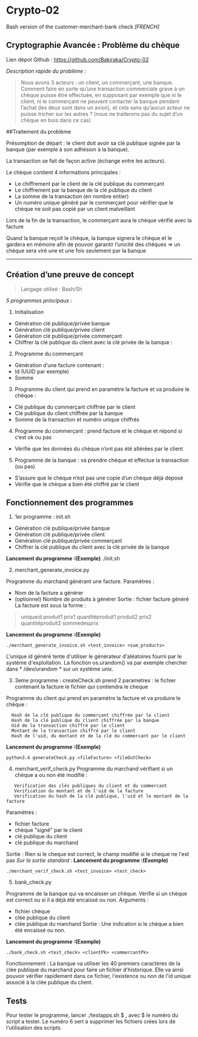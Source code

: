 # Crypto-02
Bash version of the customer-merchant-bank check
*[FRENCH]*

 **Cryptographie Avancée : Problème du chèque**
---

Lien dépot Github : https://github.com/Bakiraka/Crypto-02

*Description rapide du problème :*
>Nous avons 3 acteurs : un client, un commerçant, une banque.
Comment faire en sorte qu’une transaction commerciale grave à un chèque puisse être effectuée, en supposant par exemple que ni le client, ni le commerçant ne peuvent contacter la banque pendant l’achat (les deux sont dans un avion), et cela sans qu’aucun acteur ne puisse tricher sur les autres ?
(nous ne traiterons pas du sujet d’un chèque en bois dans ce cas)


##Traitement du problème

Présomption de départ : le client doit avoir sa clé publique signée par la banque (par exemple à son adhésion à la banque).

La transaction se fait de façon active (échange entre les acteurs).

Le chèque contient 4 informations principales :
 - Le chiffrement par le client de la clé publique du commerçant
 - Le chiffrement par la banque de la clé publique du client  
 - La somme de la transaction (en nombre entier)
 - Un numéro unique généré par le commerçant pour vérifier que le chèque ne soit pas copié par un client malveillant

Lors de la fin de la transaction, le commerçant aura le chèque vérifié avec la facture

Quand la banque reçoit le chèque, la banque signera le chèque et le gardera en mémoire afin de pouvoir garantir l’unicité des chèques => un chèque sera viré une et une fois seulement par la banque

----

## Création d’une preuve de concept

>Langage utilisé : Bash/Sh

*5 programmes principaux :*

1. Initialisation
  - Génération clé publique/privée banque
  - Génération clé publique/privée client
  - Génération clé publique/privée commerçant
  - Chiffrer la clé publique du client avec la clé privée de la banque :
2. Programme du commerçant
  - Génération d’une facture contenant :
  - Id (UUID par exemple)
  - Somme
3. Programme du client qui prend en paramètre la facture et va produire le chèque :
  - Clé publique du commerçant chiffrée par le client
  - Clé publique du client chiffrée par la banque
  - Somme de la transaction et numéro unique chiffrés
4. Programme du commerçant : prend facture et le chèque et répond si c’est ok ou pas
  - Vérifie que les données du chèque n’ont pas été altérées par le client
5. Programme de la banque : va prendre chèque et effectue la transaction (ou pas)
  - S’assure que le chèque n’est pas une copie d’un chèque déjà déposé
  - Vérifie que le chèque a bien été chiffré par le client

## Fonctionnement des programmes

1. 1er programme : init.sh

- Génération clé publique/privée banque
- Génération clé publique/privée client
- Génération clé publique/privée commerçant
- Chiffrer la clé publique du client avec la clé privée de la banque

 **Lancement du programme :(Exemple)** ./init.sh


2. merchant_generate_invoice.py

  Programme du marchand générant une facture.
  Paramètres :
  - Nom de la facture a générer
  - (optionnel) Nombre de produits à générer
  Sortie : fichier facture généré
  La facture est sous la forme :
  > uniqueid
  > produit1 prix1 quantitéproduit1
  > produit2 prix2 quantitéproduit2
  > sommedesprix

 **Lancement du programme :(Exemple)**
  ```
  ./merchant_generate_invoice.sh <test_invoice> <sum_products>
  ```
  L'unique id généré tente d'utiliser le générateur d'aléatoires fourni par le système d'exploitation.
  La fonction os.urandom() va par exemple chercher dans * /dev/urandom * sur un système unix.

3. 3eme programme : createCheck.sh
           prend 2 parametres : le fichier contenant la facture
                      le fichier qui contiendra le cheque

Programme du client qui prend en paramètre la facture et va produire le chèque :
```  
  Hash de la clé publique du commerçant chiffrée par le client
  Hash de la clé publique du client chiffrée par la banque
  Uid de la transaction chiffré par le client
  Montant de la transaction chiffré par le client
  Hash de l'uid, du montant et de la clé du commercant par le client
```

 **Lancement du programme :(Exemple)**
```
python3.4 generateCheck.py <fileFacture> <fileOutCheck>
```

 4. merchant_verif_check.py
  Programme du marchand vérifiant si un chèque a ou non été modifié :
 ```
	Verification des clés publiques du client et du commercant
	Verification du montant et de l'uid de la facture
	Verification du hash de la clé publique, l'uid et le montant de la facture
 ```
  Paramètres :
  - fichier facture
  - chèque "signé" par le client
  - clé publique du client
  - clé publique du marchand

 Sortie : Rien si le cheque est correct, le champ modifié si le cheque ne l'est pas
 *Sur la sortie standard :* 
 **Lancement du programme :(Exemple)**
 ```
 ./merchant_verif_check.sh <test_invoice> <test_check>
 ```

5. bank_check.py

  Programme de la banque qui va encaisser un chèque.
  Vérifie si un chèque est correct ou si il a déjà été encaissé ou non.
  Arguments :
  - fichier chèque
  - clée publique du client
  - clée publique du marchand
  Sortie : Une indication si le chèque a bien été encaissé ou non.

 **Lancement du programme :(Exemple)**
  ```
  ./bank_check.sh <test_check> <clientPk> <commercantPk>
  ```

  Fonctionnement :
  La banque va utiliser les 40 premiers caractères de la clée publique du marchand pour faire un fichier d'historique. Elle va ainsi pouvoir vérifier rapidement dans ce fichier, l'existence ou non de l'id unique associé à la clée publique du client.

## Tests
Pour tester le programme, lancer ./testapps.sh $ , avec $ le numéro du script a tester.
Le numéro 6 sert à supprimer les fichiers crées lors de l'utilisation des scripts.
